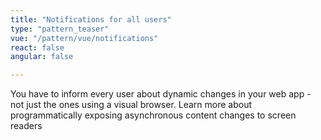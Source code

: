 ```yaml
---
title: "Notifications for all users"
type: "pattern_teaser"
vue: "/pattern/vue/notifications"
react: false
angular: false

---
```


You have to inform every user about dynamic changes in your web app - not just the ones using a visual browser. Learn more about programmatically exposing asynchronous content changes to screen readers
